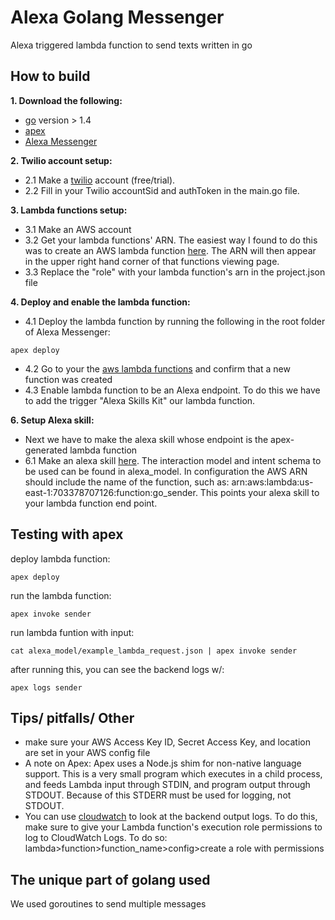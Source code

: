 # Alexa Golang Messenger 
Alexa triggered lambda function to send texts written in go 

## How to build
**1. Download the following:**
* [go](https://golang.org/dl/) version > 1.4 
* [apex](https://github.com/apex/apex)
* [Alexa Messenger](https://github.com/annamcmahon/alexa_messanger)

**2. Twilio account setup:**
* 2.1 Make a [twilio](https://www.twilio.com) account (free/trial). 
* 2.2 Fill in your Twilio accountSid and authToken in the main.go file.

**3. Lambda functions setup:**
* 3.1 Make an AWS account
* 3.2 Get your lambda functions' ARN. The easiest way I found to do this was to create an AWS lambda function [here](https://console.aws.amazon.com/lambda). The ARN will then appear in the upper right hand corner of that functions viewing page.
* 3.3 Replace the "role" with your lambda function's arn in the project.json file

**4. Deploy and enable the lambda function:**
* 4.1 Deploy the lambda function by running the following in the root folder of Alexa Messenger:
```
apex deploy
```
* 4.2 Go to your the [aws lambda functions](https://console.aws.amazon.com/lambda) and confirm that a new function was created
* 4.3 Enable lambda function to be an Alexa endpoint. To do this we have to add the trigger "Alexa Skills Kit" our lambda function.

**6. Setup Alexa skill:**
* Next we have to make the alexa skill whose endpoint is the apex-generated lambda function
* 6.1 Make an alexa skill [here](https://developer.amazon.com/edw/home.html). The interaction model and intent schema to be used can be found in alexa_model. In configuration the AWS ARN should include the name of the function, such as: arn:aws:lambda:us-east-1:703378707126:function:go_sender. This points your alexa skill to your lambda function end point.

## Testing with apex
deploy lambda function: 
```
apex deploy
```
run the lambda function: 
```
apex invoke sender
```
run lambda funtion with input: 
```
cat alexa_model/example_lambda_request.json | apex invoke sender
```
after running this, you can see the backend logs w/: 
```
apex logs sender
```


## Tips/ pitfalls/ Other
* make sure your AWS Access Key ID, Secret Access Key, and location are set in your AWS config file
* A note on Apex: Apex uses a Node.js shim for non-native language support. This is a very small program which executes in a child process, and feeds Lambda input through STDIN, and program output through STDOUT. Because of this STDERR must be used for logging, not STDOUT.
* You can use [cloudwatch](https://console.aws.amazon.com/cloudwatch) to look at the backend output logs. To do this, make sure to give your Lambda function's execution role permissions to log to CloudWatch Logs. To do so: lambda>function>function_name>config>create a role with permissions

## The unique part of golang used 
We used goroutines to send multiple messages 



